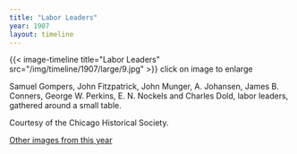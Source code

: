 ```yaml
---
title: "Labor Leaders"
year: 1907
layout: timeline
---
```


{{< image-timeline title="Labor Leaders" src="/img/timeline/1907/large/9.jpg" >}}
click on image to enlarge

Samuel Gompers, John Fitzpatrick, John Munger, A. Johansen, James B. Conners, George W. Perkins, E. N. Nockels and Charles Dold, labor leaders, gathered around a small table. 

Courtesy of the Chicago Historical Society. 

[Other images from this year](/historical/timeline/1907)